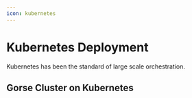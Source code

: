 ```yaml
---
icon: kubernetes
---
```

# Kubernetes Deployment

Kubernetes has been the standard of large scale orchestration.

## Gorse Cluster on Kubernetes
